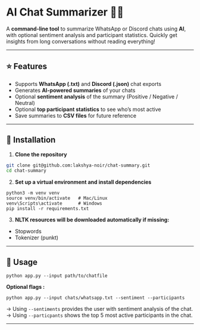# AI Chat Summarizer 📝🤖

A **command-line tool** to summarize WhatsApp or Discord chats using **AI**, with optional sentiment analysis and participant statistics. Quickly get insights from long conversations without reading everything!

---

## ⭐️ Features

- Supports **WhatsApp (.txt)** and **Discord (.json)** chat exports  
- Generates **AI-powered summaries** of your chats  
- Optional **sentiment analysis** of the summary (Positive / Negative / Neutral)  
- Optional **top participant statistics** to see who’s most active  
- Save summaries to **CSV files** for future reference

---

## 🚀 Installation

1. **Clone the repository**

```bash
git clone git@github.com:lakshya-noir/chat-summary.git
cd chat-summary
```

2. **Set up a virtual environment and install dependencies**

```
python3 -m venv venv
source venv/bin/activate   # Mac/Linux
venv\Scripts\activate      # Windows
pip install -r requirements.txt
```

3. **NLTK resources will be downloaded automatically if missing:**
- Stopwords
- Tokenizer (punkt)

---

## 👾 **Usage**
```
python app.py --input path/to/chatfile
```

**Optional flags :**
```
python app.py --input chats/whatsapp.txt --sentiment --participants

```
-> Using ```--sentiments``` provides the user with sentiment analysis of the chat.
-> Using ```--particpants``` shows the top 5 most active participants in the chat.

---
